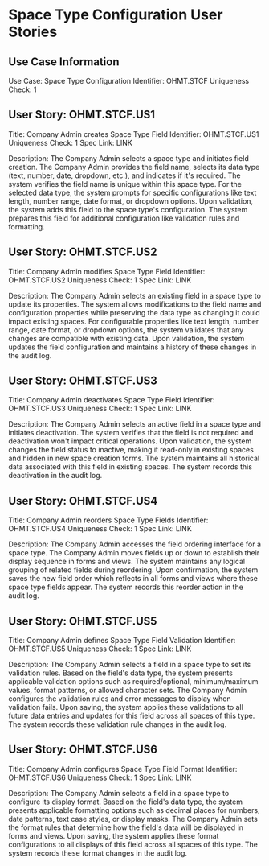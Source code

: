# Space Type Configuration User Stories

## Use Case Information
Use Case: Space Type Configuration
Identifier: OHMT.STCF
Uniqueness Check: 1

## User Story: OHMT.STCF.US1
Title: Company Admin creates Space Type Field
Identifier: OHMT.STCF.US1
Uniqueness Check: 1
Spec Link: LINK

Description:
The Company Admin selects a space type and initiates field creation. The Company Admin provides the field name, selects its data type (text, number, date, dropdown, etc.), and indicates if it's required. The system verifies the field name is unique within this space type. For the selected data type, the system prompts for specific configurations like text length, number range, date format, or dropdown options. Upon validation, the system adds this field to the space type's configuration. The system prepares this field for additional configuration like validation rules and formatting.

## User Story: OHMT.STCF.US2
Title: Company Admin modifies Space Type Field
Identifier: OHMT.STCF.US2
Uniqueness Check: 1
Spec Link: LINK

Description:
The Company Admin selects an existing field in a space type to update its properties. The system allows modifications to the field name and configuration properties while preserving the data type as changing it could impact existing spaces. For configurable properties like text length, number range, date format, or dropdown options, the system validates that any changes are compatible with existing data. Upon validation, the system updates the field configuration and maintains a history of these changes in the audit log.

## User Story: OHMT.STCF.US3
Title: Company Admin deactivates Space Type Field
Identifier: OHMT.STCF.US3
Uniqueness Check: 1
Spec Link: LINK

Description:
The Company Admin selects an active field in a space type and initiates deactivation. The system verifies that the field is not required and deactivation won't impact critical operations. Upon validation, the system changes the field status to inactive, making it read-only in existing spaces and hidden in new space creation forms. The system maintains all historical data associated with this field in existing spaces. The system records this deactivation in the audit log.

## User Story: OHMT.STCF.US4
Title: Company Admin reorders Space Type Fields
Identifier: OHMT.STCF.US4
Uniqueness Check: 1
Spec Link: LINK

Description:
The Company Admin accesses the field ordering interface for a space type. The Company Admin moves fields up or down to establish their display sequence in forms and views. The system maintains any logical grouping of related fields during reordering. Upon confirmation, the system saves the new field order which reflects in all forms and views where these space type fields appear. The system records this reorder action in the audit log.

## User Story: OHMT.STCF.US5
Title: Company Admin defines Space Type Field Validation
Identifier: OHMT.STCF.US5
Uniqueness Check: 1
Spec Link: LINK

Description:
The Company Admin selects a field in a space type to set its validation rules. Based on the field's data type, the system presents applicable validation options such as required/optional, minimum/maximum values, format patterns, or allowed character sets. The Company Admin configures the validation rules and error messages to display when validation fails. Upon saving, the system applies these validations to all future data entries and updates for this field across all spaces of this type. The system records these validation rule changes in the audit log.

## User Story: OHMT.STCF.US6
Title: Company Admin configures Space Type Field Format
Identifier: OHMT.STCF.US6
Uniqueness Check: 1
Spec Link: LINK

Description:
The Company Admin selects a field in a space type to configure its display format. Based on the field's data type, the system presents applicable formatting options such as decimal places for numbers, date patterns, text case styles, or display masks. The Company Admin sets the format rules that determine how the field's data will be displayed in forms and views. Upon saving, the system applies these format configurations to all displays of this field across all spaces of this type. The system records these format changes in the audit log.